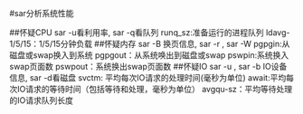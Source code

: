 #sar分析系统性能

##怀疑CPU
    sar -u看利用率, sar -q看队列
	runq_sz:准备运行的进程队列
	ldavg-1/5/15：1/5/15分钟负载
##怀疑内存
    sar -B 换页信息, sar -r , sar -W
	pgpgin:从磁盘或swap换入到系统
	pgpgout：从系统唤出到磁盘或swap
	pswpin:系统换入swap页面数
	pswpout：系统换出swap页面数
##怀疑IO
    sar -u , sar -b IO设备信息, sar -d看磁盘
	svctm: 平均每次IO请求的处理时间(毫秒为单位)
	await:平均每次IO请求的等待时间（包括等待和处理，毫秒为单位）
    avgqu-sz：平均等待处理的IO请求队列长度